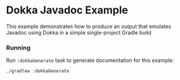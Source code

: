 # Dokka Javadoc Example

This example demonstrates how to produce an output that emulates Javadoc
using Dokka in a simple single-project Gradle build

### Running

Run `:dokkaGenerate` task to generate documentation for this example:

```bash
./gradlew :dokkaGenerate
```

